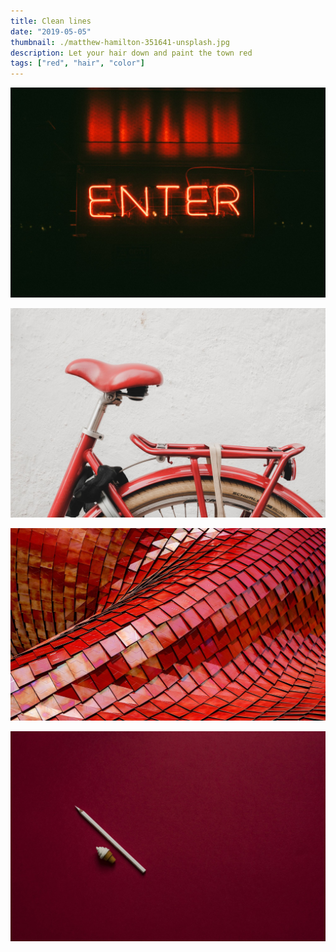 ```yaml
---
title: Clean lines
date: "2019-05-05"
thumbnail: ./matthew-hamilton-351641-unsplash.jpg
description: Let your hair down and paint the town red
tags: ["red", "hair", "color"]
---
```


![Clean lines](./clem-onojeghuo-207792-unsplash.jpg)

![Clean lines](./mitch-lensink-588486-unsplash.jpg)

![Clean lines](./ricardo-gomez-angel-180819-unsplash.jpg)

![Clean lines](./joanna-kosinska-254406-unsplash.jpg)
